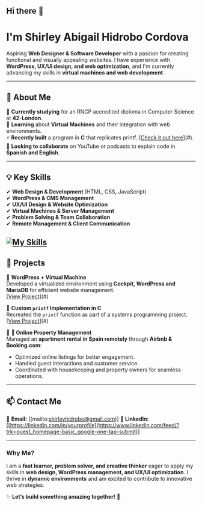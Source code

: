 ## Hi there 👋

# I'm Shirley Abigail Hidrobo Cordova  

Aspiring **Web Designer & Software Developer** with a passion for creating functional and visually appealing websites. I have experience with **WordPress, UX/UI design, and web optimization**, and I'm currently advancing my skills in **virtual machines and web development**.  

---

## 🚀 About Me  

🔭 **Currently studying** for an RNCP accredited diploma in Computer Science at **42-London**.  
🌱 **Learning** about **Virtual Machines** and their integration with web environments.  
⚡ **Recently built** a program in **C** that replicates printf. [[Check it out here](https://github.com/ShirleyHidrobo/Projects)](#).  
👯 **Looking to collaborate** on YouTube or podcasts to explain code in **Spanish and English**.  

---

## 💡 Key Skills  

✔ **Web Design & Development** (HTML, CSS, JavaScript)  
✔ **WordPress & CMS Management**  
✔ **UX/UI Design & Website Optimization**  
✔ **Virtual Machines & Server Management**  
✔ **Problem Solving & Team Collaboration**  
✔ **Remote Management & Client Communication**  

[![My Skills](https://skillicons.dev/icons?i=html,css,c,js,py,vscode,wordpress,linux,windows,notion,linkedin,gmail,github,discord)](https://skillicons.dev)
---

## 🔗 Projects  

📌 **WordPress + Virtual Machine**  
Developed a virtualized environment using **Cockpit, WordPress and MariaDB** for efficient website management.  
[[View Project](https://github.com/ShirleyHidrobo/Projects)](#)  

📌 **Custom `printf` Implementation in C**  
Recreated the `printf` function as part of a systems programming project.  
[[View Project](https://github.com/ShirleyHidrobo/Projects)](#)  

📌 **🏡 Online Property Management**  
Managed an **apartment rental in Spain remotely** through **Airbnb & Booking.com**:  
- Optimized online listings for better engagement.  
- Handled guest interactions and customer service.  
- Coordinated with housekeeping and property owners for seamless operations.  

---

## 📫 Contact Me  

📩 **Email:** [(mailto:shirleyhidrobo@gmail.com)]
🔗 **LinkedIn:** [[https://linkedin.com/in/yourprofile](https://www.linkedin.com/feed/?trk=guest_homepage-basic_google-one-tap-submit)] 

---

### **Why Me?**  

I am a **fast learner, problem solver, and creative thinker** eager to apply my skills in **web design, WordPress management, and UX/UI optimization**. I thrive in **dynamic environments** and am excited to contribute to innovative web strategies.  

✨ **Let’s build something amazing together!** 🚀  


<!--
**ShirleyHidrobo/ShirleyHidrobo** is a ✨ _special_ ✨ repository because its `README.md` (this file) appears on your GitHub profile.

Here are some ideas to get you started:

- 🔭 I’m currently working on ...
- 🌱 I’m currently learning ...
- 👯 I’m looking to collaborate on ...
- 🤔 I’m looking for help with ...
- 💬 Ask me about ...
- 📫 How to reach me: ...
- 😄 Pronouns: ...
- ⚡ Fun fact: ...
-->
